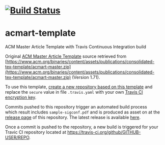 # [![Build Status](https://travis-ci.org/patrickneubauer/acmart-template.svg?branch=master)](https://travis-ci.org/patrickneubauer/acmart-template.svg?branch=master)

# acmart-template

ACM Master Article Template with Travis Continuous Integration build

Original [ACM Master Article Template](https://www.acm.org/publications/proceedings-template) source retrieved from [https://www.acm.org/binaries/content/assets/publications/consolidated-tex-template/acmart-master.zip](https://www.acm.org/binaries/content/assets/publications/consolidated-tex-template/acmart-master.zip) (Version 1.71).

To use this template, [create a new repository based on this template](https://help.github.com/en/github/creating-cloning-and-archiving-repositories/creating-a-repository-from-a-template) and replace the `secure` value in file `.travis.yaml` with your own [Travis CI encryption key](https://docs.travis-ci.com/user/encryption-keys#usage).

Commits pushed to this repository trigger an automated build process which result includes `sample-sigconf.pdf` and is produced as asset on at the [release page](https://github.com/patrickneubauer/acmart-template/releases/) of this repository. The latest release is available [here](https://github.com/patrickneubauer/acmart-template/releases/latest).  

Once a commit is pushed to the repository, a new build is triggered for your Travic CI repository located at https://travis-ci.org/github/GITHUB-USER/REPO.